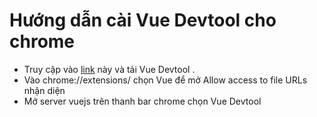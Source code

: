 # Hướng dẫn cài Vue Devtool cho chrome

- Truy cập vào [link](https://chrome.google.com/webstore/detail/vuejs-devtools/nhdogjmejiglipccpnnnanhbledajbpd) này và tải Vue Devtool .
- Vào chrome://extensions/ chọn Vue để mở Allow access to file URLs nhận diện
- Mở server vuejs trên thanh bar chrome chọn Vue Devtool
